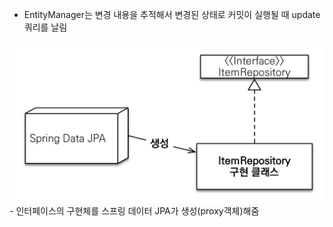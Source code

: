 - EntityManager는 변경 내용을 추적해서 변경된 상태로 커밋이 실행될 때 update 쿼리를 날림


![](Users/navill/Documents/Obsidian%20Vault/Pasted%20image%2020231231220146.png)- 인터페이스의 구현체를 스프링 데이터 JPA가 생성(proxy객체)해줌

